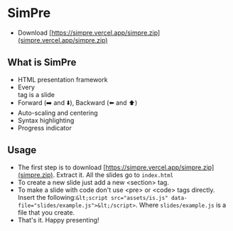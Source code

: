 # SimPre

* Download [https://simpre.vercel.app/simpre.zip](simpre.vercel.app/simpre.zip)

## What is SimPre

* HTML presentation framework
* Every <section> tag is a slide
* Forward (➡️ and ⬇️), Backward (⬅️ and ⬆️) 
* Auto-scaling and centering
* Syntax highlighting
* Progress indicator

## Usage

* The first step is to download [https://simpre.vercel.app/simpre.zip](simpre.zip). Extract it. All the slides go to `index.html`
* To create a new slide just add a new &lt;section&gt; tag.
* To make a slide with code don't use  &lt;pre&gt; or &lt;code&gt; tags directly. Insert the following:```&lt;script src="assets/is.js" data-file="slides/example.js">&lt;/script>```. Where `slides/example.js` is a file that you create.
* That's it. Happy presenting!
